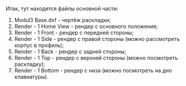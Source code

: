 Итак, тут находятся файлы основной части:
1) Modul3 Base.dxf - чертёж раскладки;
2) Render - 1 Home View - рендер с основного положения;
3) Render - 1 Front - рендер с передней стороны;
4) Render - 1 Side - рендер с правой стороны (можно рассмотреть корпус в профиль);
5) Render - 1 Back - рендер с задней стороны;
6) Render - 1 Top - рендер с верхней стороны (можно посмотреть раскладку);
7) Render - 1 Bottom - рендер с низа (можно посмотреть на дно клавиатуры).
